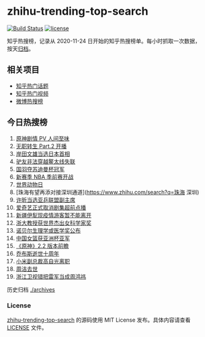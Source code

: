 # zhihu-trending-top-search

[![Build Status](https://github.com/justjavac/zhihu-trending-top-search/workflows/ci/badge.svg?branch=main)](https://github.com/justjavac/zhihu-trending-top-search/actions)
[![license](https://img.shields.io/github/license/justjavac/zhihu-trending-top-search)](https://github.com/justjavac/zhihu-trending-top-search/blob/main/LICENSE)

知乎热搜榜，记录从 2020-11-24 日开始的知乎热搜榜单。每小时抓取一次数据，按天[归档](./archives)。

## 相关项目

- [知乎热门话题](https://github.com/justjavac/zhihu-trending-hot-questions)
- [知乎热门视频](https://github.com/justjavac/zhihu-trending-hot-video)
- [微博热搜榜](https://github.com/justjavac/weibo-trending-hot-search)

## 今日热搜榜

<!-- BEGIN -->
<!-- 最后更新时间 Tue Oct 05 2021 16:08:08 GMT+0800 (China Standard Time) -->

1. [原神剧情 PV 人间至味](https://www.zhihu.com/search?q=原神)
1. [无职转生 Part.2 开播](https://www.zhihu.com/search?q=无职转生)
1. [岸田文雄当选日本首相](https://www.zhihu.com/search?q=岸田文雄)
1. [驴友非法穿越鳌太线失联](https://www.zhihu.com/search?q=鳌太线)
1. [国羽夺苏迪曼杯冠军](https://www.zhihu.com/search?q=苏迪曼杯)
1. [新赛季 NBA 季前赛开战](https://www.zhihu.com/search?q=NBA季前赛)
1. [世界动物日](https://www.zhihu.com/search?q=世界动物日)
1. [珠海有望再添对接深圳通道](https://www.zhihu.com/search?q=珠海 深圳)
1. [许昕当选亚乒联盟副主席](https://www.zhihu.com/search?q=许昕)
1. [爱奇艺正式取消剧集超前点播](https://www.zhihu.com/search?q=爱奇艺)
1. [新疆伊犁现疫情游客暂不能离开](https://www.zhihu.com/search?q=新疆疫情)
1. [浙大教授获世界杰出女科学家奖](https://www.zhihu.com/search?q=胡海岚)
1. [诺贝尔生理学或医学奖公布](https://www.zhihu.com/search?q=诺贝尔生理学或医学奖)
1. [中国女篮获亚洲杯亚军](https://www.zhihu.com/search?q=中国女篮)
1. [《原神》2.2 版本前瞻](https://www.zhihu.com/search?q=原神)
1. [乔布斯逝世十周年](https://www.zhihu.com/search?q=乔布斯)
1. [小米副总裁高自光离职](https://www.zhihu.com/search?q=高自光)
1. [周洁去世](https://www.zhihu.com/search?q=周洁)
1. [浙江卫视错把雷军当成周鸿祎](https://www.zhihu.com/search?q=雷军)

<!-- END -->

历史归档 [./archives](./archives)

### License

[zhihu-trending-top-search](https://github.com/justjavac/zhihu-trending-top-search)
的源码使用 MIT License 发布。具体内容请查看 [LICENSE](./LICENSE) 文件。
